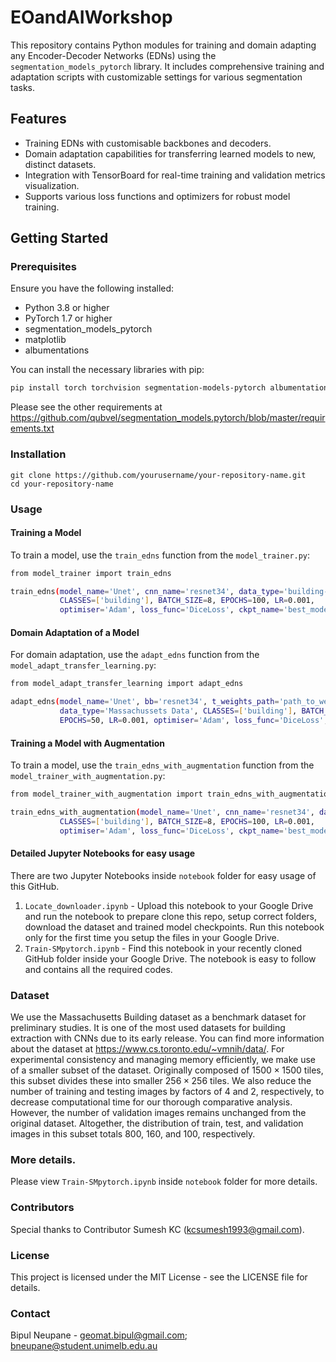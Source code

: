 # EOandAIWorkshop

This repository contains Python modules for training and domain adapting any Encoder-Decoder Networks (EDNs) using the `segmentation_models_pytorch` library. It includes comprehensive training and adaptation scripts with customizable settings for various segmentation tasks.

## Features

- Training EDNs with customisable backbones and decoders.
- Domain adaptation capabilities for transferring learned models to new, distinct datasets.
- Integration with TensorBoard for real-time training and validation metrics visualization.
- Supports various loss functions and optimizers for robust model training.

## Getting Started

### Prerequisites

Ensure you have the following installed:
- Python 3.8 or higher
- PyTorch 1.7 or higher
- segmentation_models_pytorch
- matplotlib
- albumentations

You can install the necessary libraries with pip:
```bash
pip install torch torchvision segmentation-models-pytorch albumentations matplotlib
```

Please see the other requirements at https://github.com/qubvel/segmentation_models.pytorch/blob/master/requirements.txt


### Installation
```
git clone https://github.com/yourusername/your-repository-name.git
cd your-repository-name
```

### Usage

#### Training a Model

To train a model, use the `train_edns` function from the `model_trainer.py`:
```bash
from model_trainer import train_edns

train_edns(model_name='Unet', cnn_name='resnet34', data_type='building-data',
           CLASSES=['building'], BATCH_SIZE=8, EPOCHS=100, LR=0.001,
           optimiser='Adam', loss_func='DiceLoss', ckpt_name='best_model.pth')
```

#### Domain Adaptation of a Model

For domain adaptation, use the `adapt_edns` function from the `model_adapt_transfer_learning.py`:
```bash
from model_adapt_transfer_learning import adapt_edns

adapt_edns(model_name='Unet', bb='resnet34', t_weights_path='path_to_weights.pth',
           data_type='Massachussets Data', CLASSES=['building'], BATCH_SIZE=8,
           EPOCHS=50, LR=0.001, optimiser='Adam', loss_func='DiceLoss', ckpt_name='adapted_model.pth')
```

#### Training a Model with Augmentation

To train a model, use the `train_edns_with_augmentation` function from the `model_trainer_with_augmentation.py`:
```bash
from model_trainer_with_augmentation import train_edns_with_augmentation

train_edns_with_augmentation(model_name='Unet', cnn_name='resnet34', data_type='building-data',
           CLASSES=['building'], BATCH_SIZE=8, EPOCHS=100, LR=0.001,
           optimiser='Adam', loss_func='DiceLoss', ckpt_name='best_model.pth')
```

#### Detailed Jupyter Notebooks for easy usage

There are two Jupyter Notebooks inside `notebook` folder for easy usage of this GitHub. 
1. `Locate_downloader.ipynb` - Upload this notebook to your Google Drive and run the notebook to prepare clone this repo, setup correct folders, download the dataset and trained model checkpoints. Run this notebook only for the first time you setup the files in your Google Drive.
2. `Train-SMpytorch.ipynb` - Find this notebook in your recently cloned GitHub folder inside your Google Drive. The notebook is easy to follow and contains all the required codes.


### Dataset

We use the Massachusetts Building dataset as a benchmark dataset for preliminary studies. It is one of the most used datasets for building extraction with CNNs due to its early release. You can find more information about the dataset at https://www.cs.toronto.edu/~vmnih/data/. For experimental consistency and managing memory efficiently, we make use of a smaller subset of the dataset. Originally composed of $1500 \times 1500$ tiles, this subset divides these into smaller $256 \times 256$ tiles. We also reduce the number of training and testing images by factors of 4 and 2, respectively, to decrease computational time for our thorough comparative analysis. However, the number of validation images remains unchanged from the original dataset. Altogether, the distribution of train, test, and validation images in this subset totals 800, 160, and 100, respectively.

### More details.

Please view `Train-SMpytorch.ipynb` inside `notebook` folder for more details.

### Contributors

Special thanks to Contributor Sumesh KC (kcsumesh1993@gmail.com).

### License

This project is licensed under the MIT License - see the LICENSE file for details.

### Contact

Bipul Neupane - geomat.bipul@gmail.com; bneupane@student.unimelb.edu.au

